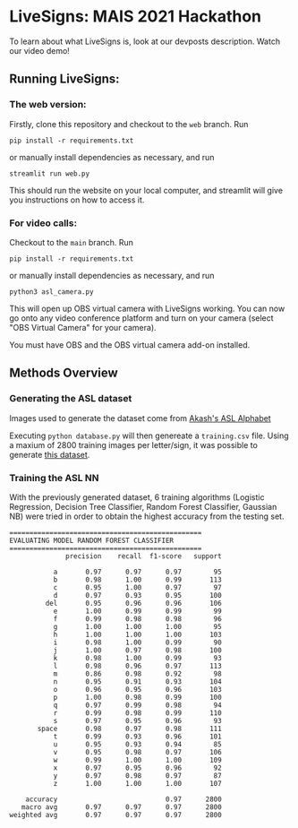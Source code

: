 # LiveSigns: MAIS 2021 Hackathon
To learn about what LiveSigns is, look at our devposts description. Watch our video demo!

## Running LiveSigns:
### The web version:
Firstly, clone this repository and checkout to the `web` branch. Run
```
pip install -r requirements.txt
```
or manually install dependencies as necessary, and run
```
streamlit run web.py
```
This should run the website on your local computer, and streamlit will give you instructions on how to access it.

### For video calls:
Checkout to the `main` branch. Run
```
pip install -r requirements.txt
```
or manually install dependencies as necessary, and run
```
python3 asl_camera.py
```

This will open up OBS virtual camera with LiveSigns working. You can now go onto any video conference platform and turn on your camera (select "OBS Virtual Camera" for your camera).

You must have OBS and the OBS virtual camera add-on installed.

## Methods Overview
### Generating the ASL dataset

Images used to generate the dataset come from [Akash's ASL Alphabet](https://www.kaggle.com/grassknoted/asl-alphabet)

Executing `python database.py` will then genereate a `training.csv` file.
Using a maxium of 2800 training images per letter/sign, it was possible to generate [this dataset](https://drive.google.com/file/d/16cAQvTVGYrsoDzOqPR6zceIFB1uKm72G/view?usp=sharing).

### Training the ASL NN

With the previously generated dataset, 6 training algorithms (Logistic Regression, Decision Tree Classifier, Random Forest Classifier, Gaussian NB) were tried in order to obtain the highest accuracy from the testing set.

```
================================================
EVALUATING MODEL RANDOM FOREST CLASSIFIER
================================================
              precision    recall  f1-score   support

           a       0.97      0.97      0.97        95
           b       0.98      1.00      0.99       113
           c       0.95      1.00      0.97        97
           d       0.97      0.93      0.95       100
         del       0.95      0.96      0.96       106
           e       1.00      0.99      0.99        99
           f       0.99      0.98      0.98        96
           g       1.00      1.00      1.00        95
           h       1.00      1.00      1.00       103
           i       0.98      1.00      0.99        90
           j       1.00      0.97      0.98       100
           k       0.98      1.00      0.99        93
           l       0.98      0.96      0.97       113
           m       0.86      0.98      0.92        98
           n       0.95      0.91      0.93       104
           o       0.96      0.95      0.96       103
           p       1.00      0.98      0.99       100
           q       0.97      0.99      0.98        94
           r       0.99      0.98      0.99       110
           s       0.97      0.95      0.96        93
       space       0.98      0.97      0.98       111
           t       0.99      0.93      0.96       101
           u       0.95      0.93      0.94        85
           v       0.95      0.98      0.97       106
           w       0.99      1.00      1.00       109
           x       0.97      0.95      0.96        92
           y       0.97      0.98      0.97        87
           z       1.00      1.00      1.00       107

    accuracy                           0.97      2800
   macro avg       0.97      0.97      0.97      2800
weighted avg       0.97      0.97      0.97      2800
```
